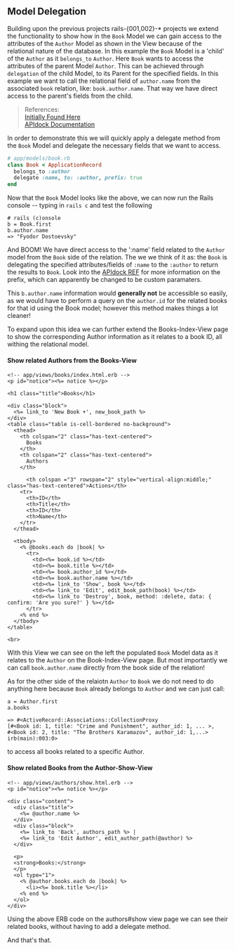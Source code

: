 
Model Delegation
-----
Building upon the previous projects rails-{001,002}-* projects we extend the functionality to show how in the `Book` Model we can gain access to the
attributes of the `Author` Model as shown in the View because of the relational nature of the database. In this example the `Book` Model is a 'child' of the `Author` as it `belongs_to` `Author`. Here `Book` wants to access the attributes of the parent Model `Author`. This can be achieved through `delegation` of the child Model, to its Parent for the specified fields. In this example we want to call the relational field of `author.name` from the associated `book` relation, like: `book.author.name`. That way we have direct access to the parent's fields from the child.

> References:   
> [Initially Found Here](https://stackoverflow.com/questions/21201407/how-can-i-take-the-result-of-a-selection-from-a-list-and-put-it-into-another-tab)   
> [APIdock Documentation](https://apidock.com/rails/Module/delegate)  

In order to demonstrate this we will quickly apply a delegate method from the `Book` Model and delegate the necessary fields that we want to access.

``` ruby
# app/models/book.rb
class Book < ApplicationRecord
  belongs_to :author
  delegate :name, to: :author, prefix: true
end
```

Now that the `Book` Model looks like the above, we can now run the Rails console -- typing in `rails c` and test the following 
``` irb
# rails (c)onsole
b = Book.first
b.author.name
=> "Fyodor Dostoevsky"
```
And BOOM! We have direct access to the ':name' field related to the `Author` model from the `Book` side of the relation. The we we think of it as: the `Book` is delegating the specified attributes/fields of `:name` to the `:author` to return the results to `Book`. Look into the [APIdock REF](https://apidock.com/rails/Module/delegate) for more information on the prefix, which can apparently be changed to be custom paramaters.

This `b.author.name` information would **generally not** be accessible so easily, as we would have to perform a query on the `author.id` for the related books for that id using the Book model; however this method makes things a lot cleaner!

To expand upon this idea we can further extend the Books-Index-View page to show the corresponding Author information as it relates to a book ID, all withing
the relational model.

#### Show related Authors from the Books-View
```erb
<!-- app/views/books/index.html.erb -->
<p id="notice"><%= notice %></p>

<h1 class="title">Books</h1>

<div class="block">
  <%= link_to 'New Book +', new_book_path %>
</div>
<table class="table is-cell-bordered no-background">
  <thead>
    <th colspan="2" class="has-text-centered">
      Books
    </th>
    <th colspan="2" class="has-text-centered">
      Authors
    </th>

      <th colspan ="3" rowspan="2" style="vertical-align:middle;" class="has-text-centered">Actions</th>
    <tr>
      <th>ID</th>
      <th>Title</th>
      <th>ID</th>
      <th>Name</th>
    </tr>
  </thead>

  <tbody>
    <% @books.each do |book| %>
      <tr>
        <td><%= book.id %></td>
        <td><%= book.title %></td>
        <td><%= book.author_id %></td>
        <td><%= book.author.name %></td>
        <td><%= link_to 'Show', book %></td>
        <td><%= link_to 'Edit', edit_book_path(book) %></td>
        <td><%= link_to 'Destroy', book, method: :delete, data: { confirm: 'Are you sure?' } %></td>
      </tr>
    <% end %>
  </tbody>
</table>

<br>
```
With this View we can see on the left the populated `Book` Model data as it relates to the `Author` on the Book-Index-View page. But most importantly we can call
`book.author.name` directly from the book side of the relation!

As for the other side of the relaiotn `Author` to `Book` we do not need to do anything here because `Book` already belongs to `Author` and we can just call:

```irb
a = Author.first
a.books

=> #<ActiveRecord::Associations::CollectionProxy 
[#<Book id: 1, title: "Crime and Punishment", author_id: 1, ... >,
#<Book id: 2, title: "The Brothers Karamazov", author_id: 1,...>
irb(main):003:0>
```
to access all books related to a specific Author.

#### Show related Books from the Author-Show-View

```erb
<!-- app/views/authors/show.html.erb -->
<p id="notice"><%= notice %></p>

<div class="content">
  <div class="title">
    <%= @author.name %>
  </div>
  <div class="block">
    <%= link_to 'Back', authors_path %> |
    <%= link_to 'Edit Author', edit_author_path(@author) %> 
  </div>

  <p>
  <strong>Books:</strong>
  </p>
  <ol type="1">
    <% @author.books.each do |book| %>
      <li><%= book.title %></li>
    <% end %>
  </ol>
</div>
```
Using the above ERB code on the authors#show view page we can see their related books, without having to add a delegate method.

And that's that.
